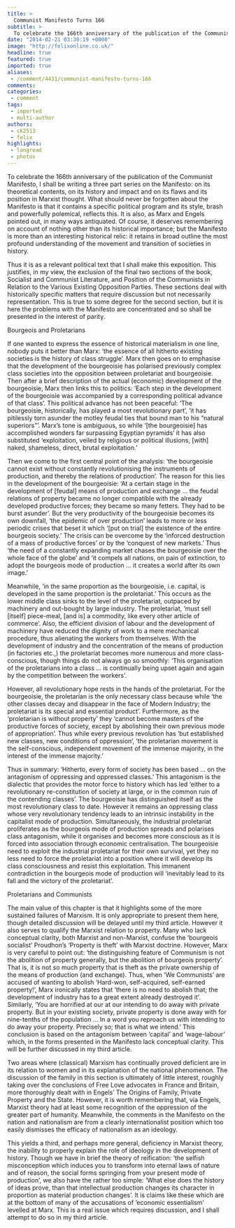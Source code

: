 ```yaml
---
title: >
  Communist Manifesto Turns 166
subtitle: >
  To celebrate the 166th anniversary of the publication of the Communist Manifesto, I shall be writing a three part series on the Manifesto: on its theoretical contents, on its history and impact and on its flaws and its position in Marxist thought.
date: "2014-02-21 03:30:19 +0000"
image: "http://felixonline.co.uk/"
headline: true
featured: true
imported: true
aliases:
 - /comment/4431/communist-manifesto-turns-166
comments:
categories:
 - comment
tags:
 - imported
 - multi-author
authors:
 - ck2513
 - felix
highlights:
 - longread
 - photos
---
```


To celebrate the 166th anniversary of the publication of the Communist Manifesto, I shall be writing a three part series on the Manifesto: on its theoretical contents, on its history and impact and on its flaws and its position in Marxist thought. What should never be forgotten about the Manifesto is that it contains a specific political program and its style, brash and powerfully polemical, reflects this. It is also, as Marx and Engels pointed out, in many ways antiquated. Of course, it deserves remembering on account of nothing other than its historical importance; but the Manifesto is more than an interesting historical relic: it retains in broad outline the most profound understanding of the movement and transition of societies in history.

Thus it is as a relevant political text that I shall make this exposition. This justifies, in my view, the exclusion of the final two sections of the book, Socialist and Communist Literature, and Position of the Communists in Relation to the Various Existing Opposition Parties. These sections deal with historically specific matters that require discussion but not necessarily representation. This is true to some degree for the second section, but it is here the problems with the Manifesto are concentrated and so shall be presented in the interest of parity.

Bourgeois and Proletarians

If one wanted to express the essence of historical materialism in one line, nobody puts it better than Marx: ‘the essence of all hitherto existing societies is the history of class struggle’. Marx then goes on to emphasise that the development of the bourgeoisie has polarised previously complex class societies into the opposition between proletariat and bourgeoisie. Then after a brief description of the actual (economic) development of the bourgeoisie, Marx then links this to politics: ‘Each step in the development of the bourgeoisie was accompanied by a corresponding political advance of that class’. This political advance has not been peaceful: ‘The bourgeoisie, historically, has played a most revolutionary part’, ‘it has pitilessly torn asunder the motley feudal ties that bound man to his “natural superiors”’. Marx’s tone is ambiguous, so while ‘[the bourgeoisie] has accomplished wonders far surpassing Egyptian pyramids’ it has also substituted ‘exploitation, veiled by religious or political illusions, [with] naked, shameless, direct, brutal exploitation.’

Then we come to the first central point of the analysis: ‘the bourgeoisie cannot exist without constantly revolutionising the instruments of production, and thereby the relations of production’. The reason for this lies in the development of the bourgeoisie: ‘At a certain stage in the development of [feudal] means of production and exchange … the feudal relations of property became no longer compatible with the already developed productive forces; they became so many fetters. They had to be burst asunder’. But the very productivity of the bourgeoisie becomes its own downfall, ‘the epidemic of over production’ leads to more or less periodic crises that beset it which ‘[put on trial] the existence of the entire bourgeois society.’ The crisis can be overcome by the ‘inforced destruction of a mass of productive forces’ or by the ‘conquest of new markets.’ Thus ‘the need of a constantly expanding market chases the bourgeoisie over the whole face of the globe’ and ‘it compels all nations, on pain of extinction, to adopt the bourgeois mode of production … it creates a world after its own image.’

Meanwhile, ‘in the same proportion as the bourgeoisie, i.e. capital, is developed in the same proportion is the proletariat.’ This occurs as the lower middle class sinks to the level of the proletariat, outpaced by machinery and out-bought by large industry. The proletariat, ‘must sell [itself] piece-meal, [and is] a commodity, like every other article of commerce’. Also, the efficient division of labour and the development of machinery have reduced the dignity of work to a mere mechanical procedure, thus alienating the workers from themselves. With the development of industry and the concentration of the means of production (in factories etc.,) the proletariat becomes more numerous and more class-conscious, though things do not always go so smoothly: ‘This organisation of the proletarians into a class … is continually being upset again and again by the competition between the workers’.

However, all revolutionary hope rests in the hands of the proletariat. For the bourgeoisie, the proletarian is the only necessary class because while ‘the other classes decay and disappear in the face of Modern Industry; the proletariat is its special and essential product’. Furthermore, as the ‘proletarian is without property’ they ‘cannot become masters of the productive forces of society, except by abolishing their own previous mode of appropriation’. Thus while every previous revolution has ‘but established new classes, new conditions of oppression’, ‘the proletarian movement is the self-conscious, independent movement of the immense majority, in the interest of the immense majority.’

Thus in summary: ‘Hitherto, every form of society has been based … on the antagonism of oppressing and oppressed classes.’ This antagonism is the dialectic that provides the motor force to history which has led ‘either to a revolutionary re-constitution of society at large, or in the common ruin of the contending classes’. The bourgeoisie has distinguished itself as the most revolutionary class to date. However it remains an oppressing class whose very revolutionary tendency leads to an intrinsic instability in the capitalist mode of production. Simultaneously, the industrial proletariat proliferates as the bourgeois mode of production spreads and polarises class antagonism, while it organises and becomes more conscious as it is forced into association through economic centralisation. The bourgeoisie need to exploit the industrial proletariat for their own survival, yet they no less need to force the proletariat into a position where it will develop its class consciousness and resist this exploitation. This immanent contradiction in the bourgeois mode of production will ‘inevitably lead to its fall and the victory of the proletariat’.

Proletarians and Communists

The main value of this chapter is that it highlights some of the more sustained failures of Marxism. It is only appropriate to present them here, though detailed discussion will be delayed until my third article. However it also serves to qualify the Marxist relation to property. Many who lack conceptual clarity, both Marxist and non-Marxist, confuse the ‘bourgeois socialist’ Proudhon’s ‘Property is theft’ with Marxist doctrine. However, Marx is very careful to point out: ‘the distinguishing feature of Communism is not the abolition of property generally, but the abolition of bourgeois property’. That is, it is not so much property that is theft as the private ownership of the means of production (and exchange). Thus, when ‘We Communists’ are accused of wanting to abolish ‘Hard-won, self-acquired, self-earned property!’, Marx ironically states that ‘there is no need to abolish that; the development of industry has to a great extent already destroyed it’. Similarly, ‘You are horrified at our at our intending to do away with private property. But in your existing society, private property is done away with for nine-tenths of the population … In a word you reproach us with intending to do away your property. Precisely so; that is what we intend.’ This conclusion is based on the antagonism between ‘capital’ and ‘wage-labour’ which, in the forms presented in the Manifesto lack conceptual clarity. This will be further discussed in my third article.

Two areas where (classical) Marxism has continually proved deficient are in its relation to women and in its explanation of the national phenomenon. The discussion of the family in this section is ultimately of little interest, roughly taking over the conclusions of Free Love advocates in France and Britain, more thoroughly dealt with in Engels’ The Origins of Family, Private Property and the State. However, it is worth remembering that, via Engels, Marxist theory had at least some recognition of the oppression of the greater part of humanity. Meanwhile, the comments in the Manifesto on the nation and nationalism are from a clearly internationalist position which too easily dismisses the efficacy of nationalism as an ideology.

This yields a third, and perhaps more general, deficiency in Marxist theory, the inability to properly explain the role of ideology in the development of history. Though we have in brief the theory of reification: ‘the selfish misconception which induces you to transform into eternal laws of nature and of reason, the social forms springing from your present mode of production’, we also have the rather too simple: ‘What else does the history of ideas prove, than that intellectual production changes its character in proportion as material production changes’. It is claims like these which are at the bottom of many of the accusations of ‘economic essentialism’ levelled at Marx. This is a real issue which requires discussion, and I shall attempt to do so in my third article.
